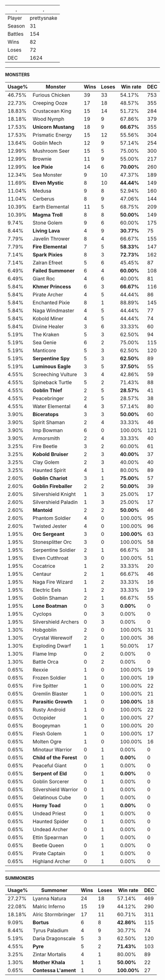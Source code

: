 .|.
|-|-
Player|prettysnake
Season|31
Battles|154
Wins|82
Loses|72
DEC|1624

---
**MONSTERS**

Usage%|Monster|Wins|Loses|Win rate|DEC|
-|-|-|-|-|-|
46.75%|Furious Chicken|39|33|54.17%|753|
22.73%|Creeping Ooze|17|18|48.57%|355|
18.83%|Crustacean King|15|14|51.72%|284|
18.18%|Wood Nymph|19|9|67.86%|379|
17.53%|**Unicorn Mustang**|18|9|**66.67%**|355|
17.53%|Prismatic Energy|15|12|55.56%|304|
13.64%|Goblin Mech|12|9|57.14%|254|
12.99%|Mushroom Seer|15|5|75.00%|300|
12.99%|Brownie|11|9|55.00%|217|
12.99%|**Ice Pixie**|14|6|**70.00%**|260|
12.34%|Sea Monster|9|10|47.37%|189|
11.69%|**Elven Mystic**|8|10|**44.44%**|149|
11.04%|Medusa|9|8|52.94%|160|
11.04%|Cerberus|8|9|47.06%|144|
10.39%|Earth Elemental|11|5|68.75%|209|
10.39%|**Magma Troll**|8|8|**50.00%**|149|
9.74%|Stone Golem|9|6|60.00%|175|
8.44%|**Living Lava**|4|9|**30.77%**|75|
7.79%|Javelin Thrower|8|4|66.67%|155|
7.79%|**Fire Elemental**|7|5|**58.33%**|147|
7.14%|**Spark Pixies**|8|3|**72.73%**|162|
7.14%|Zalran Efreet|5|6|45.45%|87|
6.49%|**Failed Summoner**|6|4|**60.00%**|108|
6.49%|Giant Roc|4|6|40.00%|81|
5.84%|**Khmer Princess**|6|3|**66.67%**|116|
5.84%|Pirate Archer|4|5|44.44%|86|
5.84%|Enchanted Pixie|8|1|88.89%|145|
5.84%|Naga Windmaster|4|5|44.44%|77|
5.84%|Kobold Miner|4|5|44.44%|74|
5.84%|Divine Healer|3|6|33.33%|60|
5.19%|The Kraken|5|3|62.50%|94|
5.19%|Sea Genie|6|2|75.00%|115|
5.19%|Manticore|5|3|62.50%|120|
5.19%|**Serpentine Spy**|5|3|**62.50%**|89|
5.19%|**Luminous Eagle**|3|5|**37.50%**|55|
4.55%|Screeching Vulture|3|4|42.86%|59|
4.55%|Spineback Turtle|5|2|71.43%|88|
4.55%|**Goblin Thief**|2|5|**28.57%**|41|
4.55%|Peacebringer|2|5|28.57%|38|
4.55%|Water Elemental|4|3|57.14%|80|
3.90%|**Biceratops**|3|3|**50.00%**|60|
3.90%|Spirit Shaman|2|4|33.33%|46|
3.90%|Imp Bowman|6|0|100.00%|121|
3.90%|Armorsmith|2|4|33.33%|40|
3.25%|Fire Beetle|3|2|60.00%|61|
3.25%|**Kobold Bruiser**|2|3|**40.00%**|37|
3.25%|Clay Golem|2|3|40.00%|40|
3.25%|Haunted Spirit|4|1|80.00%|89|
2.60%|**Goblin Chariot**|3|1|**75.00%**|57|
2.60%|**Goblin Fireballer**|2|2|**50.00%**|39|
2.60%|Silvershield Knight|1|3|25.00%|17|
2.60%|Silvershield Paladin|1|3|25.00%|17|
2.60%|**Mantoid**|2|2|**50.00%**|46|
2.60%|Phantom Soldier|4|0|100.00%|95|
2.60%|Twisted Jester|4|0|100.00%|96|
1.95%|**Orc Sergeant**|3|0|**100.00%**|63|
1.95%|Stonesplitter Orc|3|0|100.00%|58|
1.95%|Serpentine Soldier|2|1|66.67%|38|
1.95%|Elven Cutthroat|3|0|100.00%|51|
1.95%|Cocatrice|1|2|33.33%|20|
1.95%|Centaur|2|1|66.67%|46|
1.95%|Naga Fire Wizard|1|2|33.33%|16|
1.95%|Electric Eels|1|2|33.33%|19|
1.95%|Goblin Shaman|2|1|66.67%|55|
1.95%|**Lone Boatman**|0|3|**0.00%**|0|
1.95%|Cyclops|0|3|0.00%|0|
1.95%|Silvershield Archers|0|3|0.00%|0|
1.30%|Hobgoblin|2|0|100.00%|31|
1.30%|Crystal Werewolf|2|0|100.00%|36|
1.30%|Exploding Dwarf|1|1|50.00%|17|
1.30%|Flame Imp|0|2|0.00%|0|
1.30%|Battle Orca|0|2|0.00%|0|
0.65%|Rexxie|1|0|100.00%|19|
0.65%|Frozen Soldier|1|0|100.00%|19|
0.65%|Fire Spitter|1|0|100.00%|22|
0.65%|Gremlin Blaster|1|0|100.00%|21|
0.65%|**Parasitic Growth**|1|0|**100.00%**|18|
0.65%|Rusty Android|1|0|100.00%|22|
0.65%|Octopider|1|0|100.00%|27|
0.65%|Boogeyman|1|0|100.00%|20|
0.65%|Flesh Golem|1|0|100.00%|17|
0.65%|Molten Ogre|1|0|100.00%|16|
0.65%|Minotaur Warrior|0|1|0.00%|0|
0.65%|**Child of the Forest**|0|1|**0.00%**|0|
0.65%|Peaceful Giant|0|1|0.00%|0|
0.65%|**Serpent of Eld**|0|1|**0.00%**|0|
0.65%|Goblin Sorcerer|0|1|0.00%|0|
0.65%|Silvershield Warrior|0|1|0.00%|0|
0.65%|Gelatinous Cube|0|1|0.00%|0|
0.65%|**Horny Toad**|0|1|**0.00%**|0|
0.65%|Undead Priest|0|1|0.00%|0|
0.65%|Haunted Spider|0|1|0.00%|0|
0.65%|Undead Archer|0|1|0.00%|0|
0.65%|Ettin Spearman|0|1|0.00%|0|
0.65%|Beetle Queen|0|1|0.00%|0|
0.65%|Pirate Captain|0|1|0.00%|0|
0.65%|Highland Archer|0|1|0.00%|0|

---
**SUMMONERS**

Usage%|Summoner|Wins|Loses|Win rate|DEC|
-|-|-|-|-|-|
27.27%|Lyanna Natura|24|18|57.14%|469|
22.08%|Malric Inferno|15|19|44.12%|290|
18.18%|Alric Stormbringer|17|11|60.71%|311|
9.09%|**Bortus**|6|8|**42.86%**|115|
8.44%|Tyrus Paladium|4|9|30.77%|74|
5.19%|Daria Dragonscale|5|3|62.50%|120|
4.55%|**Pyre**|5|2|**71.43%**|103|
3.25%|Zintar Mortalis|4|1|80.00%|89|
1.30%|**Mother Khala**|1|1|**50.00%**|22|
0.65%|**Contessa L'ament**|1|0|**100.00%**|27|
